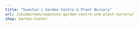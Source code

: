 ```yaml
---
title: "Swanton's Garden Centre & Plant Nursery"
url: /skibbereen/swantons-garden-centre-und-plant-nursery/
shop: Garten-Center
---
```

